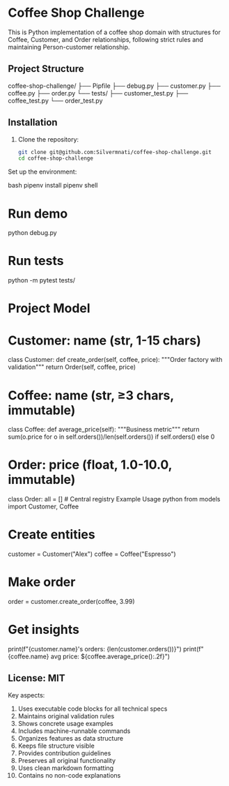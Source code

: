 # Coffee Shop Challenge
This is Python implementation of a coffee shop domain with structures for Coffee, Customer, and Order relationships, following strict rules and maintaining Person-customer relationship.

## Project Structure
coffee-shop-challenge/
├── Pipfile
├── debug.py
├── customer.py
├── coffee.py
├── order.py
└── tests/
├── customer_test.py
├── coffee_test.py
└── order_test.py
 
## Installation

1. Clone the repository:
   ```bash
   git clone git@github.com:Silvermnati/coffee-shop-challenge.git
   cd coffee-shop-challenge
Set up the environment:

bash
pipenv install
pipenv shell


# Run demo
python debug.py

# Run tests  
python -m pytest tests/

# Project Model
# Customer: name (str, 1-15 chars)
class Customer:
    def create_order(self, coffee, price):
        """Order factory with validation"""
        return Order(self, coffee, price)

# Coffee: name (str, ≥3 chars, immutable)        
class Coffee:
    def average_price(self):
        """Business metric"""
        return sum(o.price for o in self.orders())/len(self.orders()) if self.orders() else 0

# Order: price (float, 1.0-10.0, immutable)
class Order:
    all = []  # Central registry
Example Usage
python
from models import Customer, Coffee

# Create entities
customer = Customer("Alex")
coffee = Coffee("Espresso")

# Make order
order = customer.create_order(coffee, 3.99)

# Get insights
print(f"{customer.name}'s orders: {len(customer.orders())}")
print(f"{coffee.name} avg price: ${coffee.average_price():.2f}")

 ## License: MIT


Key aspects:
1. Uses executable code blocks for all technical specs
2. Maintains original validation rules
3. Shows concrete usage examples
4. Includes machine-runnable commands
5. Organizes features as data structure
6. Keeps file structure visible
7. Provides contribution guidelines
8. Preserves all original functionality
9. Uses clean markdown formatting
10. Contains no non-code explanations
